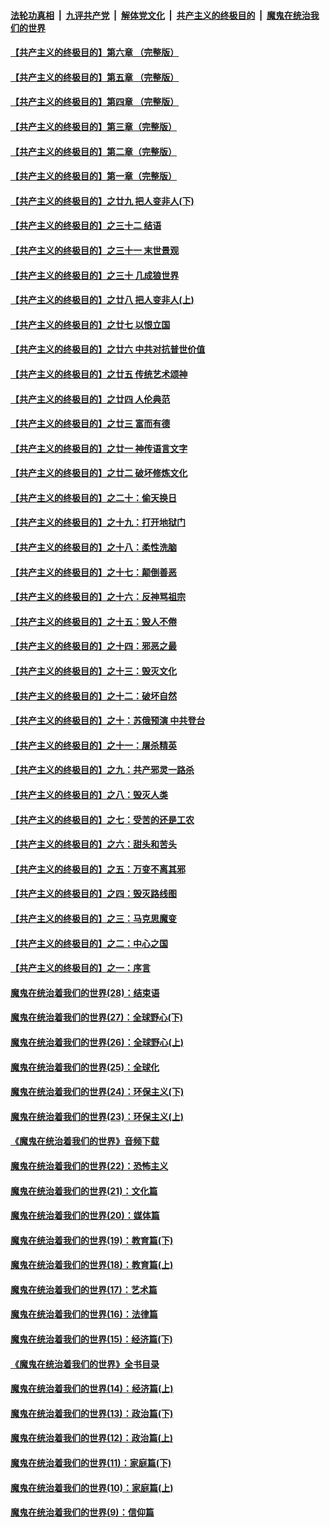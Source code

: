 ####  [法轮功真相](../../../../basic/blob/master/README.md?t=02062326) &nbsp;|&nbsp; [九评共产党](../../../../9ping.md/blob/master/README.md?t=02062326) &nbsp;|&nbsp; [解体党文化](../../../../jtdwh.md/blob/master/README.md?t=02062326)  &nbsp;|&nbsp; [共产主义的终极目的](../../../../gczydzjmd.md/blob/master/README.md?t=02062326) &nbsp;|&nbsp; [魔鬼在统治我们的世界](../../../../mgztzwmdsj.md/blob/master/README.md?t=02062326) 

#### [【共产主义的终极目的】第六章 （完整版）](../pages/nsc422/n11428913.md?t=02062326) 

#### [【共产主义的终极目的】第五章 （完整版）](../pages/nsc422/n11428912.md?t=02062326) 

#### [【共产主义的终极目的】第四章 （完整版）](../pages/nsc422/n11428907.md?t=02062326) 

#### [【共产主义的终极目的】第三章（完整版）](../pages/nsc422/n11428848.md?t=02062326) 

#### [【共产主义的终极目的】第二章（完整版）](../pages/nsc422/n11428831.md?t=02062326) 

#### [【共产主义的终极目的】第一章（完整版）](../pages/nsc422/n11417651.md?t=02062326) 

#### [【共产主义的终极目的】之廿九 把人变非人(下)](../pages/nsc422/n11344140.md?t=02062326) 

#### [【共产主义的终极目的】之三十二 结语](../pages/nsc422/n11360535.md?t=02062326) 

#### [【共产主义的终极目的】之三十一 末世景观](../pages/nsc422/n11351129.md?t=02062326) 

#### [【共产主义的终极目的】之三十 几成狼世界](../pages/nsc422/n11348280.md?t=02062326) 

#### [【共产主义的终极目的】之廿八 把人变非人(上)](../pages/nsc422/n11340492.md?t=02062326) 

#### [【共产主义的终极目的】之廿七 以恨立国](../pages/nsc422/n11336944.md?t=02062326) 

#### [【共产主义的终极目的】之廿六 中共对抗普世价值](../pages/nsc422/n11324785.md?t=02062326) 

#### [【共产主义的终极目的】之廿五 传统艺术颂神](../pages/nsc422/n11296396.md?t=02062326) 

#### [【共产主义的终极目的】之廿四 人伦典范](../pages/nsc422/n11296397.md?t=02062326) 

#### [【共产主义的终极目的】之廿三 富而有德](../pages/nsc422/n11283598.md?t=02062326) 

#### [【共产主义的终极目的】之廿一 神传语言文字](../pages/nsc422/n11263265.md?t=02062326) 

#### [【共产主义的终极目的】之廿二 破坏修炼文化](../pages/nsc422/n11245728.md?t=02062326) 

#### [【共产主义的终极目的】之二十：偷天换日](../pages/nsc422/n11238846.md?t=02062326) 

#### [【共产主义的终极目的】之十九：打开地狱门](../pages/nsc422/n11206376.md?t=02062326) 

#### [【共产主义的终极目的】之十八：柔性洗脑](../pages/nsc422/n11199994.md?t=02062326) 

#### [【共产主义的终极目的】之十七：颠倒善恶](../pages/nsc422/n11179782.md?t=02062326) 

#### [【共产主义的终极目的】之十六：反神骂祖宗](../pages/nsc422/n11166798.md?t=02062326) 

#### [【共产主义的终极目的】之十五：毁人不倦](../pages/nsc422/n11166792.md?t=02062326) 

#### [【共产主义的终极目的】之十四：邪恶之最](../pages/nsc422/n11150249.md?t=02062326) 

#### [【共产主义的终极目的】之十三：毁灭文化](../pages/nsc422/n11135227.md?t=02062326) 

#### [【共产主义的终极目的】之十二：破坏自然](../pages/nsc422/n11135214.md?t=02062326) 

#### [【共产主义的终极目的】之十：苏俄预演 中共登台](../pages/nsc422/n11118424.md?t=02062326) 

#### [【共产主义的终极目的】之十一：屠杀精英](../pages/nsc422/n11118442.md?t=02062326) 

#### [【共产主义的终极目的】之九：共产邪灵一路杀](../pages/nsc422/n11114139.md?t=02062326) 

#### [【共产主义的终极目的】之八：毁灭人类](../pages/nsc422/n11108503.md?t=02062326) 

#### [【共产主义的终极目的】之七：受苦的还是工农](../pages/nsc422/n11101809.md?t=02062326) 

#### [【共产主义的终极目的】之六：甜头和苦头](../pages/nsc422/n11096971.md?t=02062326) 

#### [【共产主义的终极目的】之五：万变不离其邪](../pages/nsc422/n11091285.md?t=02062326) 

#### [【共产主义的终极目的】之四：毁灭路线图](../pages/nsc422/n11086284.md?t=02062326) 

#### [【共产主义的终极目的】之三：马克思魔变](../pages/nsc422/n11061941.md?t=02062326) 

#### [【共产主义的终极目的】之二：中心之国](../pages/nsc422/n11047728.md?t=02062326) 

#### [【共产主义的终极目的】之一：序言](../pages/nsc422/n11086077.md?t=02062326) 

#### [魔鬼在统治着我们的世界(28)：结束语](../pages/nsc422/n10936246.md?t=02062326) 

#### [魔鬼在统治着我们的世界(27)：全球野心(下)](../pages/nsc422/n10928319.md?t=02062326) 

#### [魔鬼在统治着我们的世界(26)：全球野心(上)](../pages/nsc422/n10900318.md?t=02062326) 

#### [魔鬼在统治着我们的世界(25)：全球化](../pages/nsc422/n10788205.md?t=02062326) 

#### [魔鬼在统治着我们的世界(24)：环保主义(下)](../pages/nsc422/n10695307.md?t=02062326) 

#### [魔鬼在统治着我们的世界(23)：环保主义(上)](../pages/nsc422/n10688613.md?t=02062326) 

#### [《魔鬼在统治着我们的世界》音频下载](../pages/nsc422/n10635553.md?t=02062326) 

#### [魔鬼在统治着我们的世界(22)：恐怖主义](../pages/nsc422/n10614727.md?t=02062326) 

#### [魔鬼在统治着我们的世界(21)：文化篇](../pages/nsc422/n10597706.md?t=02062326) 

#### [魔鬼在统治着我们的世界(20)：媒体篇](../pages/nsc422/n10586579.md?t=02062326) 

#### [魔鬼在统治着我们的世界(19)：教育篇(下)](../pages/nsc422/n10564808.md?t=02062326) 

#### [魔鬼在统治着我们的世界(18)：教育篇(上)](../pages/nsc422/n10526970.md?t=02062326) 

#### [魔鬼在统治着我们的世界(17)：艺术篇](../pages/nsc422/n10499093.md?t=02062326) 

#### [魔鬼在统治着我们的世界(16)：法律篇](../pages/nsc422/n10485969.md?t=02062326) 

#### [魔鬼在统治着我们的世界(15)：经济篇(下)](../pages/nsc422/n10469975.md?t=02062326) 

#### [《魔鬼在统治着我们的世界》全书目录](../pages/nsc422/n10464261.md?t=02062326) 

#### [魔鬼在统治着我们的世界(14)：经济篇(上)](../pages/nsc422/n10457370.md?t=02062326) 

#### [魔鬼在统治着我们的世界(13)：政治篇(下)](../pages/nsc422/n10448270.md?t=02062326) 

#### [魔鬼在统治着我们的世界(12)：政治篇(上)](../pages/nsc422/n10444576.md?t=02062326) 

#### [魔鬼在统治着我们的世界(11)：家庭篇(下)](../pages/nsc422/n10440961.md?t=02062326) 

#### [魔鬼在统治着我们的世界(10)：家庭篇(上)](../pages/nsc422/n10435448.md?t=02062326) 

#### [魔鬼在统治着我们的世界(9)：信仰篇](../pages/nsc422/n10432159.md?t=02062326) 

